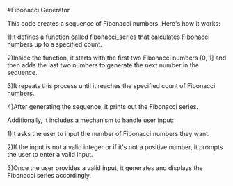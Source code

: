 #Fibonacci Generator   

This code creates a sequence of Fibonacci numbers. Here's how it works:

1)It defines a function called fibonacci_series that calculates Fibonacci numbers up to a specified count.

2)Inside the function, it starts with the first two Fibonacci numbers [0, 1] and then adds the last two numbers to generate the next number in the sequence.

3)It repeats this process until it reaches the specified count of Fibonacci numbers.

4)After generating the sequence, it prints out the Fibonacci series.


Additionally, it includes a mechanism to handle user input:

1)It asks the user to input the number of Fibonacci numbers they want.

2)If the input is not a valid integer or if it's not a positive number, it prompts the user to enter a valid input.

3)Once the user provides a valid input, it generates and displays the Fibonacci series accordingly.
